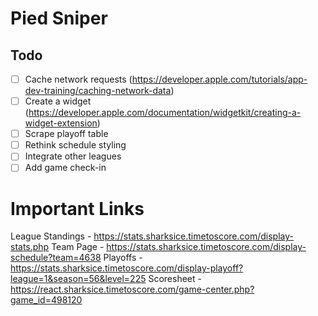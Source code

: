 # Pied Sniper

## Todo
- [ ] Cache network requests (https://developer.apple.com/tutorials/app-dev-training/caching-network-data)
- [ ] Create a widget (https://developer.apple.com/documentation/widgetkit/creating-a-widget-extension)
- [ ] Scrape playoff table
- [ ] Rethink schedule styling
- [ ] Integrate other leagues
- [ ] Add game check-in

# Important Links
League Standings - https://stats.sharksice.timetoscore.com/display-stats.php
Team Page - https://stats.sharksice.timetoscore.com/display-schedule?team=4638
Playoffs - https://stats.sharksice.timetoscore.com/display-playoff?league=1&season=56&level=225
Scoresheet - https://react.sharksice.timetoscore.com/game-center.php?game_id=498120
